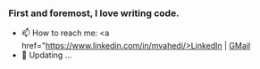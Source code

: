 ### First and foremost, I love writing code.

- 📫 How to reach me: <a href="https://www.linkedin.com/in/mvahedi/>LinkedIn</a> | <a href="mailto:vahedi.ce@gmail.com">GMail</a> 
- 💬 Updating ...
